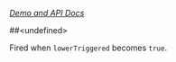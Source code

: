 
<!---

This README is automatically generated from the comments in these files:
core-scroll-threshold.html

Edit those files, and our readme bot will duplicate them over here!
Edit this file, and the bot will squash your changes :)

The bot does some handling of markdown. Please file a bug if it does the wrong
thing! https://github.com/PolymerLabs/tedium/issues

-->

_[Demo and API Docs](https://elements.polymer-project.org/elements/iron-scroll-threshold)_


##&lt;undefined&gt;

Fired when `lowerTriggered` becomes `true`.


